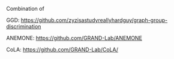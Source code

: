 Combination of 

GGD: https://github.com/zyzisastudyreallyhardguy/graph-group-discrimination

ANEMONE: https://github.com/GRAND-Lab/ANEMONE

CoLA: https://github.com/GRAND-Lab/CoLA/


